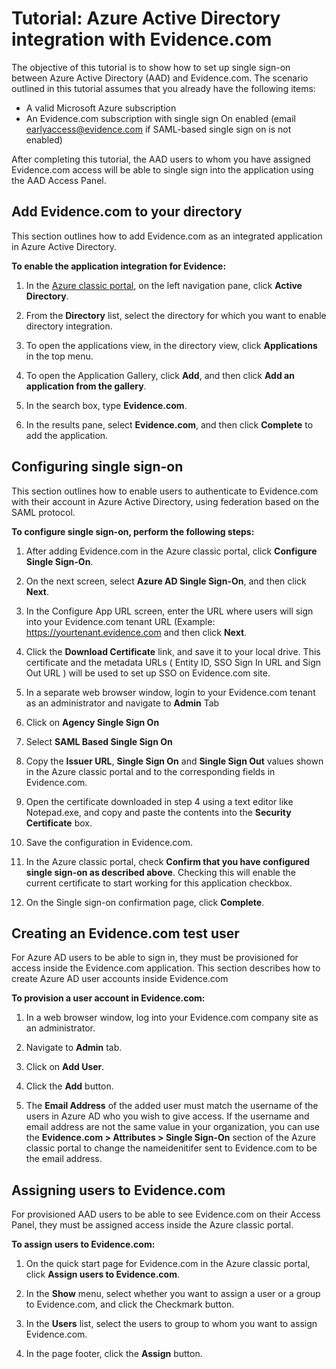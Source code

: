 <properties
    pageTitle="Tutorial: Azure Active Directory integration with Evidence.com | Microsoft Azure"
    description="Learn how to configure single sign-on between Azure Active Directory and Evidence.com."
    services="active-directory"
    documentationCenter=""
    authors="asmalser-msft"
    manager="stevenpo"
    editor=""/>

<tags
    ms.service="active-directory"
    ms.workload="identity"
    ms.tgt_pltfrm="na"
    ms.devlang="na"
    ms.topic="article"
    ms.date="12/10/2015"
    ms.author="asmalser"/>


# Tutorial: Azure Active Directory integration with Evidence.com

The objective of this tutorial is to show how to set up single sign-on between Azure Active Directory (AAD) and Evidence.com. The scenario outlined in this tutorial assumes that you already have the following items:
    
* A valid Microsoft Azure subscription
* An Evidence.com subscription with single sign On enabled (email earlyaccess@evidence.com if SAML-based single sign on is not enabled)

After completing this tutorial, the AAD users to whom you have assigned Evidence.com access will be able to single sign into the application using the AAD Access Panel.

## Add Evidence.com to your directory

This section outlines how to add Evidence.com as an integrated application in Azure Active Directory.

**To enable the application integration for Evidence:**

1.  In the [Azure classic portal](https://manage.windowsazure.com), on the left navigation pane, click **Active Directory**.

2.  From the **Directory** list, select the directory for which you want to enable directory integration.

3.  To open the applications view, in the directory view, click **Applications** in the top menu.

4.  To open the Application Gallery, click **Add**, and then click **Add an application from the gallery**.

5.  In the search box, type **Evidence.com**.

6.  In the results pane, select **Evidence.com**, and then click **Complete** to add the application.


## Configuring single sign-on

This section outlines how to enable users to authenticate to Evidence.com with their account in Azure Active Directory, using federation based on the SAML protocol.

**To configure single sign-on, perform the following steps:**

1.  After adding Evidence.com in the Azure classic portal, click **Configure Single Sign-On**. 
 
2.  On the next screen, select **Azure AD Single Sign-On**, and then click **Next**.

3.  In the Configure App URL screen, enter the URL where users will sign into your Evidence.com tenant URL (Example: https://yourtenant.evidence.com  and then click **Next**. 

4.  Click the **Download Certificate** link, and save it to your local drive. This certificate and the metadata URLs (  Entity ID, SSO Sign In URL and Sign Out URL ) will be used to set up SSO on Evidence.com site. 

5.  In a separate web browser window, login to your Evidence.com tenant as an administrator and navigate to **Admin** Tab
      
6.  Click on **Agency Single Sign On**
 
7.  Select **SAML Based Single Sign On**
 
8.  Copy the **Issuer URL**, **Single Sign On** and **Single Sign Out** values shown in the Azure classic portal and to the corresponding fields in Evidence.com.

9.  Open the certificate downloaded in step 4 using a text editor like Notepad.exe, and copy and paste the contents into the **Security Certificate** box. 

10. Save the configuration in Evidence.com.
 
11. In the Azure classic portal, check **Confirm that you have configured single sign-on as described above**. Checking this will enable the current certificate to start working for this application checkbox.
 
12. On the Single sign-on confirmation page, click **Complete**.  


## Creating an Evidence.com test user

For Azure AD users to be able to sign in, they must be provisioned for access inside the Evidence.com application. This section describes how to create Azure AD user accounts inside Evidence.com

**To provision a user account in Evidence.com:**

1.  In a web browser window, log into your Evidence.com company site as an administrator.

2.  Navigate to **Admin** tab.

3.  Click on **Add User**.

4.  Click the **Add** button.

5.  The **Email Address** of the added user must match the username of the users in Azure AD who you wish to give access. If the username and email address are not the same value in your organization, you can use the **Evidence.com > Attributes > Single Sign-On** section of the Azure classic portal to change the nameidenitifer sent to Evidence.com to be the email address.


## Assigning users to Evidence.com

For provisioned AAD users to be able to see Evidence.com on their Access Panel, they must be assigned access inside the Azure classic portal.

**To assign users to Evidence.com:**

1.  On the quick start page for Evidence.com in the Azure classic portal, click **Assign users to Evidence.com**.
 
2.  In the **Show** menu, select whether you want to assign a user or a group to Evidence.com, and click the Checkmark button.
 
3.  In the **Users** list, select the users to group to whom you want to assign Evidence.com.
 
4.  In the page footer, click the **Assign** button.


